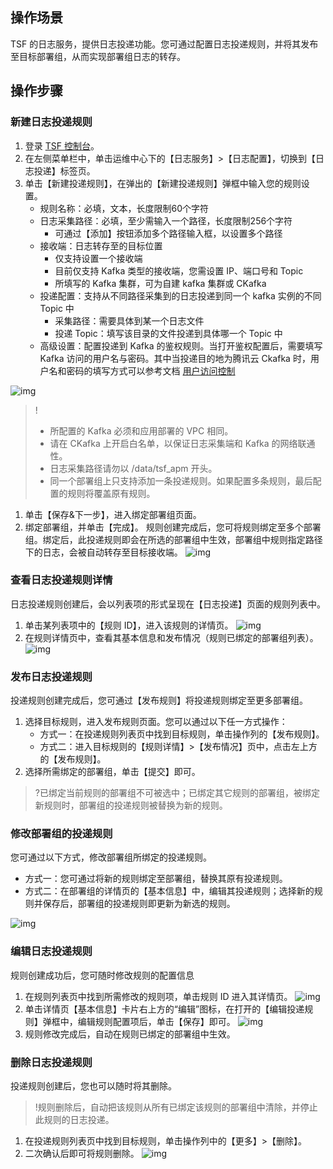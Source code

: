 ## 操作场景

TSF 的日志服务，提供日志投递功能。您可通过配置日志投递规则，并将其发布至目标部署组，从而实现部署组日志的转存。

## 操作步骤

### 新建日志投递规则

1. 登录 [TSF 控制台](https://console.cloud.tencent.com/tsf/index)。
2. 在左侧菜单栏中，单击运维中心下的【日志服务】>【日志配置】，切换到【日志投递】标签页。
3. 单击【新建投递规则】，在弹出的【新建投递规则】弹框中输入您的规则设置。
   - 规则名称：必填，文本，长度限制60个字符
   - 日志采集路径：必填，至少需输入一个路径，长度限制256个字符
     - 可通过【添加】按钮添加多个路径输入框，以设置多个路径
   - 接收端：日志转存至的目标位置
     - 仅支持设置一个接收端
     - 目前仅支持 Kafka 类型的接收端，您需设置 IP、端口号和 Topic
     - 所填写的 Kafka 集群，可为自建 kafka 集群或 CKafka
   - 投递配置：支持从不同路径采集到的日志投递到同一个 kafka 实例的不同 Topic 中
     - 采集路径：需要具体到某一个日志文件
     - 投递 Topic：填写该目录的文件投递到具体哪一个 Topic 中
   - 高级设置：配置投递到 Kafka 的鉴权规则。当打开鉴权配置后，需要填写 Kafka 访问的用户名与密码。其中当投递目的地为腾讯云 Ckafka 时，用户名和密码的填写方式可以参考文档 [用户访问控制](https://cloud.tencent.com/document/product/597/31528)

![img](https://main.qcloudimg.com/raw/bb6d0b8882d4d22711e9fdfeabff3a7a.png)

>!
>- 所配置的 Kafka 必须和应用部署的 VPC 相同。
>- 请在 CKafka 上开启白名单，以保证日志采集端和 Kafka 的网络联通性。
> - 日志采集路径请勿以 /data/tsf_apm 开头。
> - 同一个部署组上只支持添加一条投递规则。如果配置多条规则，最后配置的规则将覆盖原有规则。

1. 单击【保存&下一步】，进入绑定部署组页面。
2. 绑定部署组，并单击【完成】。
   规则创建完成后，您可将规则绑定至多个部署组。绑定后，此投递规则即会在所选的部署组中生效，部署组中规则指定路径下的日志，会被自动转存至目标接收端。
   ![img](https://main.qcloudimg.com/raw/6e13362b6d68c80b7ab442138b251562.jpg)

### 查看日志投递规则详情

日志投递规则创建后，会以列表项的形式呈现在【日志投递】页面的规则列表中。

1. 单击某列表项中的【规则 ID】，进入该规则的详情页。
   ![img](https://main.qcloudimg.com/raw/e10ee20ad0f914adc717bc1f52eb7067.jpg)
2. 在规则详情页中，查看其基本信息和发布情况（规则已绑定的部署组列表）。
   ![img](https://main.qcloudimg.com/raw/2cf45330fec45aadd26a133baeb2b28a.jpg)

### 发布日志投递规则

投递规则创建完成后，您可通过【发布规则】将投递规则绑定至更多部署组。

1. 选择目标规则，进入发布规则页面。您可以通过以下任一方式操作：
   - 方式一：在投递规则列表页中找到目标规则，单击操作列的【发布规则】。
   - 方式二：进入目标规则的【规则详情】>【发布情况】页中，点击左上方的【发布规则】。
2. 选择所需绑定的部署组，单击【提交】即可。

>?已绑定当前规则的部署组不可被选中；已绑定其它规则的部署组，被绑定新规则时，部署组的投递规则被替换为新的规则。

### 修改部署组的投递规则

您可通过以下方式，修改部署组所绑定的投递规则。

- 方式一：您可通过将新的规则绑定至部署组，替换其原有投递规则。
- 方式二：在部署组的详情页的【基本信息】中，编辑其投递规则；选择新的规则并保存后，部署组的投递规则即更新为新选的规则。

![img](https://main.qcloudimg.com/raw/2c26107e4593079446a2350eee4bbc5f.jpg)

### 编辑日志投递规则

规则创建成功后，您可随时修改规则的配置信息

1. 在规则列表页中找到所需修改的规则项，单击规则 ID 进入其详情页。
   ![img](https://main.qcloudimg.com/raw/7004e777c66882c0d0beebb5c5c629f0.jpg)
2. 单击详情页【基本信息】卡片右上方的“编辑”图标，在打开的【编辑投递规则】弹框中，编辑规则配置项后，单击【保存】即可。
   ![img](https://main.qcloudimg.com/raw/22ff82f4a02bdc67796ec46c3a22a255.jpg)
3. 规则修改完成后，自动在规则已绑定的部署组中生效。

### 删除日志投递规则

投递规则创建后，您也可以随时将其删除。

>!规则删除后，自动把该规则从所有已绑定该规则的部署组中清除，并停止此规则的日志投递。

1. 在投递规则列表页中找到目标规则，单击操作列中的【更多】>【删除】。
2. 二次确认后即可将规则删除。
   ![img](https://main.qcloudimg.com/raw/870eb2401f6a1a040f6e5d64728fc490.jpg)

